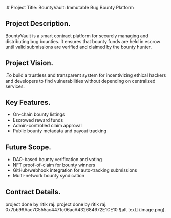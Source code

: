.# Project Title: BountyVault: Immutable Bug Bounty Platform

## Project Description.

BountyVault is a smart contract platform  for securely managing and distributing bug bounties. It  ensures that bounty funds are held in escrow until valid submissions are verified and claimed by the bounty hunter.

## Project Vision.

.To build a trustless and transparent system for incentivizing ethical hackers and developers to find vulnerabilities without depending on centralized services.

## Key Features.

- On-chain bounty listings
- Escrowed reward funds
- Admin-controlled claim approval
- Public bounty metadata and payout tracking
 
## Future Scope.

- DAO-based bounty verification and voting
- NFT proof-of-claim for bounty winners
- GitHub/webhook integration for auto-tracking submissions
- Multi-network bounty syndication

## Contract Details.
project done by ritik raj.
project done by ritik raj.
0x7bb99Aac7C555ac4471c06acA432684672E1CE10
![alt text] (image.png).

